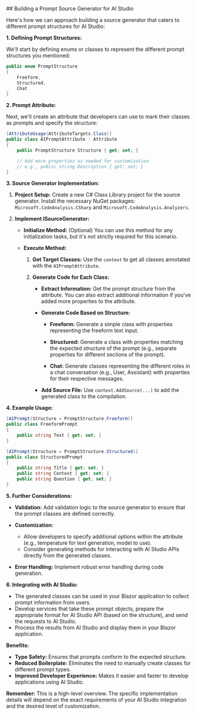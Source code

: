 ﻿﻿## Building a Prompt Source Generator for AI Studio

Here's how we can approach building a source generator that caters to different prompt structures for AI Studio: 

**1. Defining Prompt Structures:**

We'll start by defining enums or classes to represent the different prompt structures you mentioned:

```csharp
public enum PromptStructure
{
    Freeform,
    Structured,
    Chat
}
```

**2. Prompt Attribute:**

Next, we'll create an attribute that developers can use to mark their classes as prompts and specify the structure:

```csharp
[AttributeUsage(AttributeTargets.Class)]
public class AIPromptAttribute : Attribute
{
    public PromptStructure Structure { get; set; }

    // Add more properties as needed for customization
    // e.g., public string Description { get; set; } 
}
```

**3. Source Generator Implementation:**

1.  **Project Setup:** Create a new C# Class Library project for the source generator. Install the necessary NuGet packages: `Microsoft.CodeAnalysis.CSharp` and `Microsoft.CodeAnalysis.Analyzers`.

2.  **Implement ISourceGenerator:**

    *   **Initialize Method:** (Optional) You can use this method for any initialization tasks, but it's not strictly required for this scenario.

    *   **Execute Method:**

        1.  **Get Target Classes:** Use the `context` to get all classes annotated with the `AIPromptAttribute`.

        2.  **Generate Code for Each Class:**

            *   **Extract Information:** Get the prompt structure from the attribute. You can also extract additional information if you've added more properties to the attribute.

            *   **Generate Code Based on Structure:**

                *   **Freeform:** Generate a simple class with properties representing the freeform text input.

                *   **Structured:** Generate a class with properties matching the expected structure of the prompt (e.g., separate properties for different sections of the prompt).

                *   **Chat:** Generate classes representing the different roles in a chat conversation (e.g., User, Assistant) with properties for their respective messages.

            *   **Add Source File:** Use `context.AddSource(...)` to add the generated class to the compilation.

**4. Example Usage:**

```csharp
[AIPrompt(Structure = PromptStructure.Freeform)]
public class FreeformPrompt
{
    public string Text { get; set; }
}

[AIPrompt(Structure = PromptStructure.Structured)]
public class StructuredPrompt
{
    public string Title { get; set; }
    public string Context { get; set; }
    public string Question { get; set; }
}
```

**5. Further Considerations:**

*   **Validation:** Add validation logic to the source generator to ensure that the prompt classes are defined correctly. 

*   **Customization:** 
    *   Allow developers to specify additional options within the attribute (e.g., temperature for text generation, model to use).
    *   Consider generating methods for interacting with AI Studio APIs directly from the generated classes.

*   **Error Handling:** Implement robust error handling during code generation.

**6. Integrating with AI Studio:**

*   The generated classes can be used in your Blazor application to collect prompt information from users.
*   Develop services that take these prompt objects, prepare the appropriate format for AI Studio API (based on the structure), and send the requests to AI Studio.
*   Process the results from AI Studio and display them in your Blazor application.

**Benefits:**

*   **Type Safety:** Ensures that prompts conform to the expected structure.
*   **Reduced Boilerplate:** Eliminates the need to manually create classes for different prompt types. 
*   **Improved Developer Experience:** Makes it easier and faster to develop applications using AI Studio. 

**Remember:** This is a high-level overview. The specific implementation details will depend on the exact requirements of your AI Studio integration and the desired level of customization.
﻿